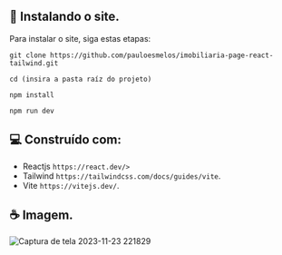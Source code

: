 
## 🚀 Instalando o site.

Para instalar o site, siga estas etapas:


```
git clone https://github.com/pauloesmelos/imobiliaria-page-react-tailwind.git
```
```
cd (insira a pasta raíz do projeto)
```
```
npm install
```
```
npm run dev
```

## 💻 Construído com:

- Reactjs `https://react.dev/>`
- Tailwind `https://tailwindcss.com/docs/guides/vite`.
- Vite `https://vitejs.dev/`.

## ☕ Imagem.

![Captura de tela 2023-11-23 221829](https://github.com/pauloesmelos/imobiliaria-page-react-tailwind/assets/74941958/04095c46-6948-45ae-8350-f49992187c4d)
